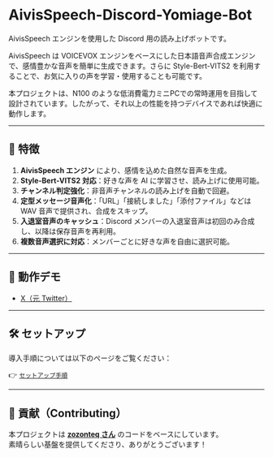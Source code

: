# AivisSpeech-Discord-Yomiage-Bot

AivisSpeech エンジンを使用した Discord 用の読み上げボットです。

AivisSpeech は VOICEVOX エンジンをベースにした日本語音声合成エンジンで、感情豊かな音声を簡単に生成できます。さらに Style-Bert-VITS2 を利用することで、お気に入りの声を学習・使用することも可能です。

本プロジェクトは、N100 のような低消費電力ミニPCでの常時運用を目指して設計されています。したがって、それ以上の性能を持つデバイスであれば快適に動作します。

---

## 🔰 特徴

1. **AivisSpeech エンジン** により、感情を込めた自然な音声を生成。
2. **Style-Bert-VITS2 対応**：好きな声を AI に学習させ、読み上げに使用可能。
3. **チャンネル判定強化**：非音声チャンネルの読み上げを自動で回避。
4. **定型メッセージ音声化**：「URL」「接続しました」「添付ファイル」などは WAV 音声で提供され、合成をスキップ。
5. **入退室音声のキャッシュ**：Discord メンバーの入退室音声は初回のみ合成し、以降は保存音声を再利用。
6. **複数音声選択に対応**：メンバーごとに好きな声を自由に選択可能。

---

## 🎥 動作デモ

- [ X（元 Twitter）](https://x.com/NekodaKohaku/status/1896894209497677969)

---

## 🛠 セットアップ

導入手順については以下のページをご覧ください：

👉 [`セットアップ手順`](https://note.com/nekodakohaku/n/n13906704167c)

---

## 🤝 貢献（Contributing）

本プロジェクトは **[zozonteq さん](https://github.com/zozonteq/yomiage-bot/tree/main)** のコードをベースにしています。  
素晴らしい基盤を提供してくださり、ありがとうございます！


